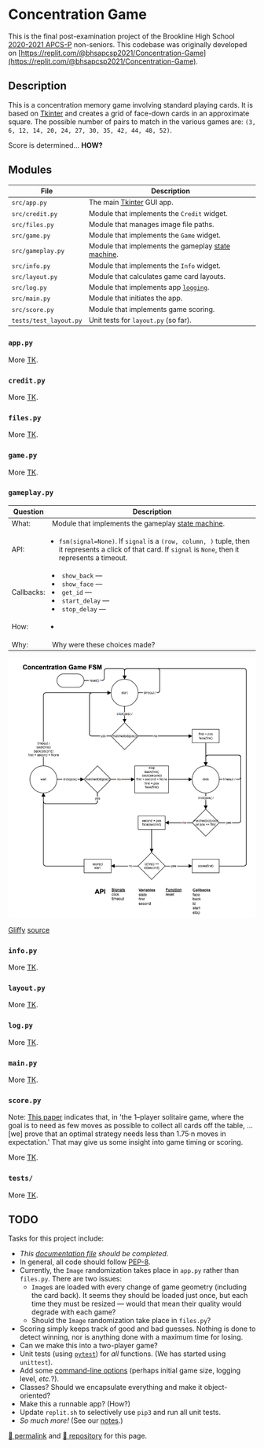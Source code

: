 # Concentration Game

This is the final post-examination project of the Brookline High School [2020-2021 APCS-P](https://sites.google.com/psbma.org/david-petty/archive/2020-2021/apcsp) non-seniors. This codebase was originally developed on [https://replit.com/@bhsapcsp2021/Concentration-Game](https://replit.com/@bhsapcsp2021/Concentration-Game).

## Description

This is a concentration memory game involving standard playing cards. It is based on [Tkinter](https://docs.python.org/3/library/tkinter.html) and creates a grid of face-down cards in an approximate square. The possible number of pairs to match in the various games are: `(3, 6, 12, 14, 20, 24, 27, 30, 35, 42, 44, 48, 52)`. 

Score is determined... **HOW?**

## Modules

| File | Description |
| --- | --- |
| `src/app.py` | The main [Tkinter](https://docs.python.org/3/library/tkinter.html) GUI app. |
| `src/credit.py` | Module that implements the `Credit` widget. |
| `src/files.py` | Module that manages image file paths. |
| `src/game.py` | Module that implements the `Game` widget. |
| `src/gameplay.py` | Module that implements the gameplay [state machine](https://en.wikipedia.org/wiki/Mealy_machine). |
| `src/info.py` | Module that implements the `Info` widget. |
| `src/layout.py` | Module that calculates game card layouts. |
| `src/log.py` | Module that implements app [`logging`](https://docs.python.org/3/library/logging.html). |
| `src/main.py` | Module that initiates the app. |
| `src/score.py` | Module that implements game scoring. |
| `tests/test_layout.py` | Unit tests for `layout.py` (so far). |

### `app.py`

More [TK](https://en.wikipedia.org/wiki/To_come_(publishing)).

### `credit.py`

More [TK](https://en.wikipedia.org/wiki/To_come_(publishing)).

### `files.py`

More [TK](https://en.wikipedia.org/wiki/To_come_(publishing)).

### `game.py`

More [TK](https://en.wikipedia.org/wiki/To_come_(publishing)).

### `gameplay.py`

| Question | Description |
| --- | --- |
| What: | Module that implements the gameplay [state machine](https://en.wikipedia.org/wiki/Mealy_machine). |
| API: | <ul style="padding-left: 1em;"><li>`fsm(signal=None)`. If `signal` is a `(row, column, )` tuple, then it represents a click of that card. If `signal` is `None`, then it represents a timeout.</li></ul> |
| Callbacks: | <li>`show_back` &mdash;</li><li>`show_face` &mdash;</li><li>`get_id` &mdash;</li><li>`start_delay` &mdash;</li><li>`stop_delay` &mdash; </li> |
| How: | <ul style="padding-left: 1em;"><li></li></ul> |
| Why: | Why were these choices made? |

![concentration state machine](./concentration-state-machine.png)

[Gliffy](https://gliffy.com) [source](https://go.gliffy.com/go/publish/13517385)

### `info.py`

More [TK](https://en.wikipedia.org/wiki/To_come_(publishing)).

### `layout.py`

More [TK](https://en.wikipedia.org/wiki/To_come_(publishing)).

### `log.py`

More [TK](https://en.wikipedia.org/wiki/To_come_(publishing)).

### `main.py`

More [TK](https://en.wikipedia.org/wiki/To_come_(publishing)).

### `score.py`

Note: [This paper](http://eprints-dev5.cs.univie.ac.at/5522/1/2013-memory.pdf) indicates that, in 'the 1–player solitaire game, where the goal is to need as few moves as possible to collect all cards off the table, ...[we] prove that an optimal strategy needs less than 1.75·n moves in expectation.' That may give us some insight into game timing or scoring.

More [TK](https://en.wikipedia.org/wiki/To_come_(publishing)).

### `tests/`

More [TK](https://en.wikipedia.org/wiki/To_come_(publishing)).

## TODO

Tasks for this project include:

- *This [documentation file](https://github.com/psb-2020-2021-apcsp/concentration-game/blob/main/README.md) should be completed*.
- In general, all code should follow [PEP-8](https://www.python.org/dev/peps/pep-0008/).
- Currently, the `Image` randomization takes place in `app.py` rather than `files.py`. There are two issues:
  - `Image`s are loaded with every change of game geometry (including the card back). It seems they should be loaded just once, but each time they must be resized &mdash; would that mean their quality would degrade with each game?
  - Should the `Image` randomization take place in `files.py`?
- Scoring simply keeps track of good and bad guesses. Nothing is done to detect winning, nor is anything done with a maximum time for losing.
- Can we make this into a two-player game?
- Unit tests (using [`pytest`](https://docs.pytest.org/)) for *all* functions. (We has started using `unittest`).
- Add some [command-line options](https://docs.python.org/3/library/argparse.html) (perhaps initial game size, logging level, *etc.*?).
- Classes? Should we encapsulate everything and make it object-oriented?
- Make this a runnable app? (How?)
- Update `replit.sh` to selectively use `pip3` and run all unit tests.
- *So much more!* (See our [notes](https://drive.google.com/file/d/1UhX4aK-9mBqioveEm5JWuqGeYFfpsKQS/view).)

[&#128279; permalink](https://psb-2020-2021-apcsp.github.io/concentration-game) and [&#128297; repository](https://github.com/psb-2020-2021-apcsp/concentration-game) for this page.

